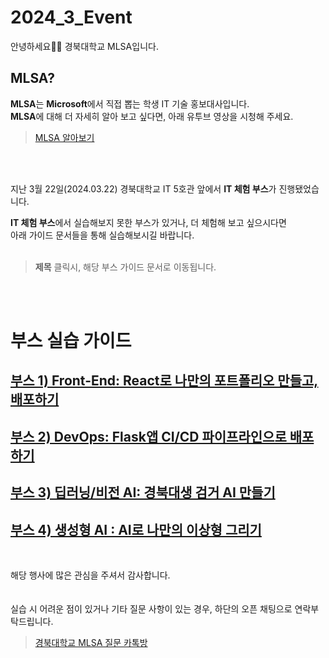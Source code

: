 # 2024_3_Event

안녕하세요👋👋  경북대학교 MLSA입니다.  


## MLSA?
 **MLSA**는 **Microsoft**에서 직접 뽑는 학생 IT 기술 홍보대사입니다.  
 **MLSA**에 대해 더 자세히 알아 보고 싶다면, 아래 유투브 영상을 시청해 주세요.
> [MLSA 알아보기](https://www.youtube.com/watch?v=i9eTs922Xmk)

<br>
<br>

지난 3월 22일(2024.03.22) 경북대학교 IT 5호관 앞에서 **IT 체험 부스**가 진행됐었습니다.  

**IT 체험 부스**에서 실습해보지 못한 부스가 있거나, 더 체험해 보고 싶으시다면  
아래 가이드 문서들을 통해 실습해보시길 바랍니다.  
<br>
  
>**제목** 클릭시, 해당 부스 가이드 문서로 이동됩니다.
<br>
<br>

# 부스 실습 가이드  
## [부스 1) Front-End: React로 나만의 포트폴리오 만들고, 배포하기](https://github.com/KNU-MLSA/2024_3_Event/blob/main/01_FrontEnd/React%EB%A1%9C_%ED%8F%AC%ED%8A%B8%ED%8F%B4%EB%A6%AC%EC%98%A4_%EC%82%AC%EC%9D%B4%ED%8A%B8_%EB%A7%8C%EB%93%A4%EA%B3%A0_%EB%B0%B0%ED%8F%AC%ED%95%98%EA%B8%B0.md)  

## [부스 2) DevOps: Flask앱 CI/CD 파이프라인으로 배포하기](https://github.com/KNU-MLSA/2024_3_Event/blob/main/02_DevOps/Flask%EC%95%B1_CICD%ED%8C%8C%EC%9D%B4%ED%94%84%EB%9D%BC%EC%9D%B8_%EB%A7%8C%EB%93%A4%EA%B3%A0_%EB%B0%B0%ED%8F%AC%ED%95%98%EA%B8%B0.md)  

## [부스 3) 딥러닝/비전 AI: 경북대생 검거 AI 만들기](https://github.com/KNU-MLSA/2024_3_Event/blob/main/03_DL_Vision/%EA%B2%BD%EB%B6%81%EB%8C%80%ED%95%99%EA%B5%90%EC%83%9D_%EA%B2%80%EA%B1%B0_AI%EB%A7%8C%EB%93%A4%EA%B8%B0.md)  

## [부스 4) 생성형 AI : AI로 나만의 이상형 그리기](https://github.com/KNU-MLSA/2024_3_Event/blob/main/04_GenAI/AI%EB%A1%9C_%EC%9D%B4%EC%83%81%ED%98%95_%EC%82%AC%EC%A7%84%EB%A7%8C%EB%93%A4%EA%B8%B0.md)  
  

<br>

해당 행사에 많은 관심을 주셔서 감사합니다.  
<br>  
실습 시 어려운 점이 있거나 기타 질문 사항이 있는 경우, 하단의 오픈 채팅으로 연락부탁드립니다.  
> [경북대학교 MLSA 질문 카톡방](https://open.kakao.com/o/gyy871Hf)  
